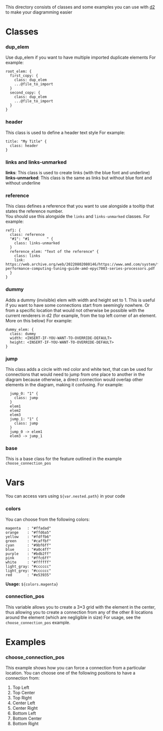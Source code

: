 This directory consists of classes and some examples you can use with [d2](https://d2lang.com) to make your diagramming
easier

# Classes

### dup_elem

Use dup_elem if you want to have multiple imported duplicate elements
For example:

```
root_elem: {
  first_copy: {
    class: dup_elem
    ...@file_to_import
  }
  second_copy: {
    class: dup_elem
    ...@file_to_import
  }
}
```

### header

This class is used to define a header text style
For example:

```
title: "My Title" {
  class: header
}
```

### links and links-unmarked

**links**: This class is used to create links (with the blue font and underline)
**links-unmarked**: This class is the same as links but without blue font and without underline

### reference

This class defines a reference that you want to use alongside a tooltip that states the reference number.  
You should use this alongside the `links` and `links-unmarked` classes.
For example:

```
ref1: {
  class: reference
  "#1": "#1        " {
    class: links-unmarked
  }
  reference_elem: "Text of the reference" {
    class: links
    link: https://web.archive.org/web/20220802080146/https://www.amd.com/system/files/documents/high-performance-computing-tuning-guide-amd-epyc7003-series-processors.pdf
  }
}
```

### dummy

Adds a dummy (invisible) elem with width and height set to 1. This is useful if you want to have some connections start
from
seemingly nowhere. Or from a specific location that would not otherwise be possible with the current renderers in d2
(for example, from the top left corner of an element. More on this below)
For example:

```
dummy_elem: {
  class: dummy
  width: <INSERT-IF-YOU-WANT-TO-OVERRIDE-DEFAULT>
  height: <INSERT-IF-YOU-WANT-TO-OVERRIDE-DEFAULT>
}
```

### jump

This class adds a circle with red color and white text, that can be used for connections that would need to jump from
one place to another in the diagram because otherwise, a direct connection would overlap other elements in the diagram,
making it confusing. For example:

```
  jump_0: "1" {
    class: jump
  }
  elem1
  elem2
  elem3
  jump_1: "1" {
    class: jump
  }
  jump_0 -> elem1
  elem3 -> jump_1
```

### base

This is a base class for the feature outlined in the example `choose_connection_pos`

# Vars
You can access vars using `${var.nested.path}` in your code

### colors
You can choose from the following colors:
```
magenta   : "#ffadad"
orange    : "#ffd6a5"
yellow    : "#fdffb6"
green     : "#caffbf"
cyan      : "#9bf6ff"
blue      : "#a0c4ff"
purple    : "#bdb2ff"
pink      : "#ffc6ff"
white     : "#ffffff"
light_gray: "#cccccc"
light_grey: "#cccccc"
red       : "#e53935"
```
**Usage:** `${colors.magenta}`

### connection_pos
This variable allows you to create a 3*3 grid with the element in the center,
thus allowing you to create a connection from any of the 
other 8 locations around the element (which are negligible in size)
For usage, see the `choose_connection_pos` example.

# Examples

### choose_connection_pos

This example shows how you can force a connection from a particular location. You can choose one of the following
positions to have a connection from:
1. Top Left
2. Top Center
3. Top Right
4. Center Left
5. Center Right
6. Bottom Left
7. Bottom Center
8. Bottom Right
